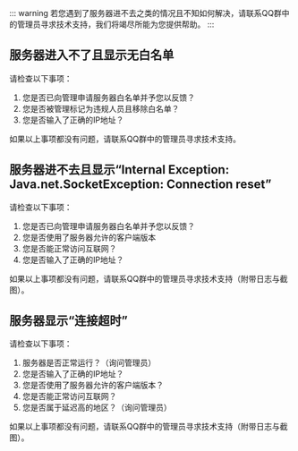 ::: warning
若您遇到了服务器进不去之类的情况且不知如何解决，请联系QQ群中的管理员寻求技术支持，我们将竭尽所能为您提供帮助。
:::
## 服务器进入不了且显示无白名单
请检查以下事项：

1. 您是否已向管理申请服务器白名单并予您以反馈？
2. 您是否被管理标记为违规人员且移除白名单？
3. 您是否输入了正确的IP地址？

如果以上事项都没有问题，请联系QQ群中的管理员寻求技术支持。

## 服务器进不去且显示“Internal Exception: Java.net.SocketException: Connection reset”
请检查以下事项：

1. 您是否已向管理申请服务器白名单并予您以反馈？
2. 您是否使用了服务器允许的客户端版本
3. 您是否能正常访问互联网？
4. 您是否输入了正确的IP地址？

如果以上事项都没有问题，请联系QQ群中的管理员寻求技术支持（附带日志与截图）。

## 服务器显示“连接超时”
请检查以下事项：

1. 服务器是否正常运行？（询问管理员）
2. 您是否输入了正确的IP地址？
3. 您是否使用了服务器允许的客户端版本？
4. 您是否能正常访问互联网？
5. 您是否属于延迟高的地区？（询问管理员）

如果以上事项都没有问题，请联系QQ群中的管理员寻求技术支持（附带日志与截图）。